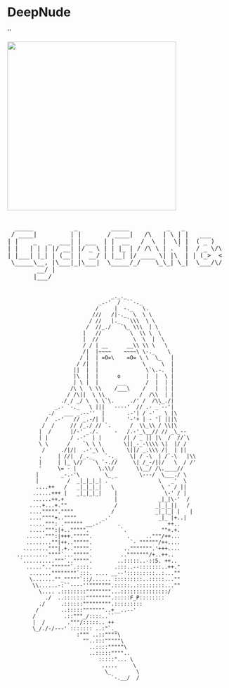 # DeepNude


<!DOCTYPE html PUBLIC "-//W3C//DTD XHTML 1.0 Transitional//EN"
"http://www.w3.org/TR/xhtml1/DTD/xhtml1-transitional.dtd"> 
<html xmlns="http://www.w3.org/1999/xhtml">
    <head>
      '' 
    </head>
    <body>
        <pre>
        <img src='https://github.com/mechanicalAI/pytorch-CycleGAN-and-pix2pix/blob/master/imgs/horse2zebra.gif' align="left" width=384><br>
    </pre>
        <pre>                  
  _____           _         _____          _   _                    _        ___          _      
 / ____|         | |       / ____|   /\   | \ | |   ___            (_)      |__ \        (_)     
| |    _   _  ___| | ___  | |  __   /  \  |  \| |  ( _ )      _ __  ___  __    ) |  _ __  ___  __
| |   | | | |/ __| |/ _ \ | | |_ | / /\ \ | . ` |  / _ \/\   | '_ \| \ \/ /   / /  | '_ \| \ \/ /
| |___| |_| | (__| |  __/ | |__| |/ ____ \| |\  | | (_>  <   | |_) | |>  <   / /_  | |_) | |>  < 
 \_____\__, |\___|_|\___|  \_____/_/    \_\_| \_|  \___/\/   | .__/|_/_/\_\ |____| | .__/|_/_/\_\
        __/ |                                                | |                   | |           
       |___/                                                 |_|                   |_|           

</pre>
    </body>
</html>
 
 
 
 
                                     _._._
                                 _.-'  /  ``-._
                                /     |  -._   \.
                               ///   /|-._  \  \ \
                              / //   |._  `\\\  \ \
                             /  //_./   `\_ \\\  | \
                            |   //         \  \\ \  \
                            |  //           \  \  |  \
                            / / | __      __\\ \\ \   \
                            /|  |~~~~    ~~~~\ \-._    \
                           / |  | =O=\    =O= \ \  \_   |
                          / /|  |              \     \  |
                         ||  |  |               \`\.-.  |
                         |\  |  |      o        |  |  \ |
                         | \ |  |      ___      /  |  | |
                        /\ \  \ \\    /___\    /   |  | |
                       / /\||  \ \\           /  /\\  | |
                     ./ / _/ \  \ \`\.     ./' /  /\\_./|
                   _.- `-._   \ |||   ----'  // .- _`--'|
                 ./   ___ _.--''  |       .-'| / -' _ \ |\
                /  .-'   // _.-/| |       '-'+ | - '| |||\
               /  /     // /_./ // `.      /  \\_\\ / \\|\
              |  /      |/-' _./.     -   /.-'_\__// // _\_--
              | |       / .-'  | |       /| / _ || |\  /  //`\
              \ \      /    `\ \ \       \||_-_-\\\\ \|  |/ /
               /     ./|/|  .-'_\ \       \||/ _.\\\ /|  | ||
              .     | //|  /_._    `-._    \| / -\  | /`-\   |\\
              |     | |_ \//   `\ `-.//     \| /_-/||/   \  / /'
              '     \= - |       \.\\/       \\__/ /\.____//
             |       _-.-'\        \_ _       \---/  \___./ \
             |         /  _|_|_|_| . `              \   _'  \
             ....++   /   _|_|_|_|   \               \ ' / ||
            ......+++ |   _|_|_|_|    |               \-' / |
            ......++.+                |             _|_|\-'  /
           ....+...+.""               /            _|_|_||   /
           ....""""".""""            /             _|_|_| |   |
           ....""""+..""""        _.'               _|_ |+..|
           .....""": ."""""" __.-'     .               ++..
           .....""":|+..""""".          `.           ""+.+.
          ......""":|+++.""""".           .     .."""/++...
          ........""|++..""""".            `- """"""/++....
         ........"""|.+..""""".          ..""""""".'+++....
       ..........""""`...""""".         .."""""""/+..++..
        `.........."""`..""""".        ..:::::..-::5. ++..
          ....."..""""""`.::::.       .:::..--:::::::..++."
           .......""""""""`:::. .... __--':::::::::..:...""
           \.......""_"""""`::/...... :::::::::..:::::...""
            \\......-:``----''""""""".:::::..:::::::::...""
              \.... .::::::::""""""""...:::::::::::::::/
                ./  ..:::::::"""""""".:::::F_P::::::::
              ./     .::::::""""""""".:::::::::
             /       ..:::::"""""""..+__..--'
            /         .::"""_/::::..``
            |  /       ."""/:::::.. ++
            \_/./-/---' ::::::: ..:"`._
                          :""" ..::""""\
                            ""..:::"""""\
                              ..::::"""""\
                              ..:::::""""..
                                 :::::"... \
                                  .....     \
                                   \_        \
                                     `-.__/  /
